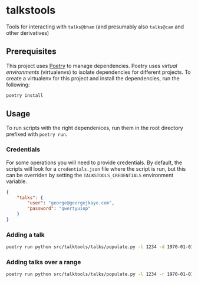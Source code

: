# talkstools

Tools for interacting with `talks@bham` (and presumably also `talks@cam` and other derivatives)

## Prerequisites

This project uses [Poetry](https://python-poetry.org/) to manage dependencies.
Poetry uses *virtual environments* (virtualenvs) to isolate dependencies for different projects.
To create a virtualenv for this project and install the dependencies, run the following:

```sh
poetry install
```

## Usage

To run scripts with the right dependenices, run them in the root directory prefixed with `poetry run`.

### Credentials

For some operations you will need to provide credentials.
By default, the scripts will look for a `credentials.json` file where the script is run, but this can be overriden by setting the `TALKSTOOLS_CREDENTIALS` environment variable.

```json
{
    "talks": {
        "user": "george@georgejkaye.com",
        "password": "qwertyuiop"
    }
}

```

### Adding a talk

```sh
poetry run python src/talktools/talks/populate.py -l 1234 -d 1970-01-01 -t 11:00 11:50
```

### Adding talks over a range

```sh
poetry run python src/talktools/talks/populate.py -l 1234 -r 1970-01-01 1970-02-01 -t 11:00 11:50
```
